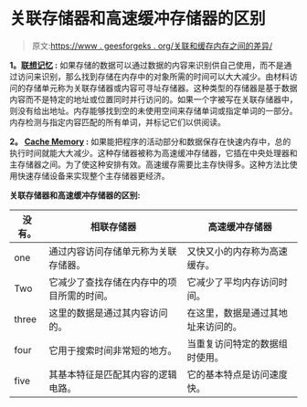 # 关联存储器和高速缓冲存储器的区别

> 原文:[https://www . geesforgeks . org/关联和缓存内存之间的差异/](https://www.geeksforgeeks.org/differences-between-associative-and-cache-memory/)

**1。[联想记忆](https://www.geeksforgeeks.org/associative-memory/) :**
如果存储的数据可以通过数据的内容来识别供自己使用，而不是通过访问来识别，那么找到存储在内存中的对象所需的时间可以大大减少。由材料访问的存储单元称为关联存储器或内容可寻址存储器。这种类型的存储器是基于数据内容而不是特定的地址或位置同时并行访问的。如果一个字被写在关联存储器中，则没有给出地址。内存能够找到空的未使用空间来存储单词或指定单词的一部分。内存检测与指定内容匹配的所有单词，并标记它们以供阅读。

**2。 [Cache Memory](https://www.geeksforgeeks.org/cache-memory-in-computer-organization/) :**
如果能把程序的活动部分和数据保存在快速内存中，总的执行时间就能大大减少。这种存储器被称为高速缓冲存储器，它插在中央处理器和主存储器之间。为了使这种安排有效。高速缓存需要比主存快得多。这种方法比使用快速存储设备来实现整个主存储器更经济。

**关联存储器和高速缓冲存储器的区别:**

<center>

| 没有。 | 相联存储器 | 高速缓冲存储器 |
| --- | --- | --- |
| one | 通过内容访问存储单元称为关联存储器。 | 又快又小的内存称为高速缓存。 |
| Two | 它减少了查找存储在内存中的项目所需的时间。 | 它减少了平均内存访问时间。 |
| three | 这里的数据是通过其内容访问的。 | 在这里，数据是通过其地址来访问的。 |
| four | 它用于搜索时间非常短的地方。 | 当重复访问特定的数据组时使用。 |
| five | 其基本特征是匹配其内容的逻辑电路。 | 它的基本特点是访问速度快。 |

</center>
